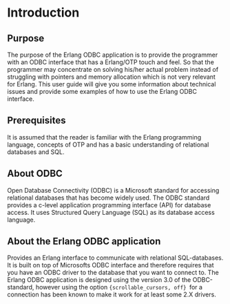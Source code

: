 # Introduction

## Purpose

The purpose of the Erlang ODBC application is to provide the programmer with an ODBC interface that has a Erlang/OTP touch and feel. So that the programmer may concentrate on solving his/her actual problem instead of struggling with pointers and memory allocation which is not very relevant for Erlang. This user guide will give you some information about technical issues and provide some examples of how to use the Erlang ODBC interface.

## Prerequisites

It is assumed that the reader is familiar with the Erlang programming language, concepts of OTP and has a basic understanding of relational databases and SQL.

## About ODBC

Open Database Connectivity (ODBC) is a Microsoft standard for accessing relational databases that has become widely used. The ODBC standard provides a c-level application programming interface (API) for database access. It uses Structured Query Language (SQL) as its database access language.

## About the Erlang ODBC application

Provides an Erlang interface to communicate with relational SQL-databases. It is built on top of Microsofts ODBC interface and therefore requires that you have an ODBC driver to the database that you want to connect to. The Erlang ODBC application is designed using the version 3.0 of the ODBC-standard, however using the option `{scrollable_cursors, off} `for a connection has been known to make it work for at least some 2.X drivers.
